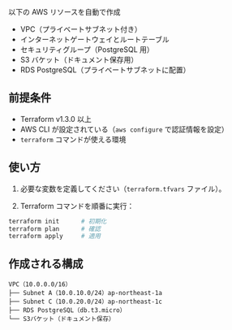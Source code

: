 以下の AWS リソースを自動で作成

- VPC（プライベートサブネット付き）
- インターネットゲートウェイとルートテーブル
- セキュリティグループ（PostgreSQL 用）
- S3 バケット（ドキュメント保存用）
- RDS PostgreSQL（プライベートサブネットに配置）

## 前提条件

- Terraform v1.3.0 以上
- AWS CLI が設定されている（`aws configure` で認証情報を設定）
- `terraform` コマンドが使える環境

## 使い方

1. 必要な変数を定義してください（`terraform.tfvars` ファイル）。

2. Terraform コマンドを順番に実行：

```sh
terraform init      # 初期化
terraform plan      # 確認
terraform apply     # 適用
```

## 作成される構成

```
VPC（10.0.0.0/16）
├── Subnet A（10.0.10.0/24）ap-northeast-1a
├── Subnet C（10.0.20.0/24）ap-northeast-1c
├── RDS PostgreSQL（db.t3.micro）
└── S3バケット（ドキュメント保存）
```
